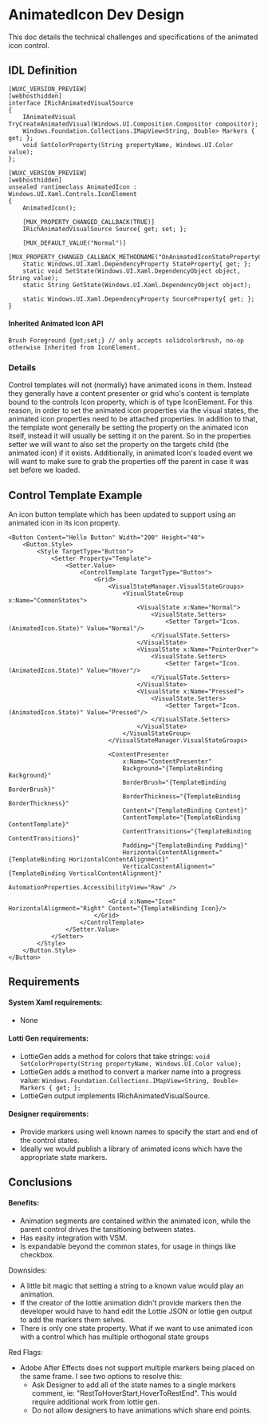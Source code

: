 # AnimatedIcon Dev Design
This doc details the technical challenges and specifications of the animated icon control.

## IDL Definition
```
[WUXC_VERSION_PREVIEW]
[webhosthidden]
interface IRichAnimatedVisualSource
{
    IAnimatedVisual TryCreateAnimatedVisual(Windows.UI.Composition.Compositor compositor);
    Windows.Foundation.Collections.IMapView<String, Double> Markers { get; };
    void SetColorProperty(String propertyName, Windows.UI.Color value);
};

[WUXC_VERSION_PREVIEW]
[webhosthidden]
unsealed runtimeclass AnimatedIcon : Windows.UI.Xaml.Controls.IconElement
{
    AnimatedIcon();

    [MUX_PROPERTY_CHANGED_CALLBACK(TRUE)]
    IRichAnimatedVisualSource Source{ get; set; };

    [MUX_DEFAULT_VALUE("Normal")]
    [MUX_PROPERTY_CHANGED_CALLBACK_METHODNAME("OnAnimatedIconStatePropertyChanged")]
    static Windows.UI.Xaml.DependencyProperty StateProperty{ get; };
    static void SetState(Windows.UI.Xaml.DependencyObject object, String value);
    static String GetState(Windows.UI.Xaml.DependencyObject object);

    static Windows.UI.Xaml.DependencyProperty SourceProperty{ get; };
}
```

#### Inherited Animated Icon API
```
Brush Foreground {get;set;} // only accepts solidcolorbrush, no-op otherwise Inherited from IconElement. 
```

### Details
Control templates will not (normally) have animated icons in them. Instead they generally have a content presenter or grid who's content is template bound to the controls Icon property, which is of type IconElement. For this reason, in order to set the animated icon properties via the visual states, the animated icon properties need to be attached properties.  In addition to that, the template wont generally be setting the property on the animated icon itself, instead it will usually be setting it on the parent. So in the properties setter we will want to also set the property on the targets child (the animated icon) if it exists. Additionally, in animated Icon's loaded event we will want to make sure to grab the properties off the parent in case it was set before we loaded.
## Control Template Example
An icon button template which has been updated to support using an animated icon in its icon property.
```xaml
<Button Content="Hello Button" Width="200" Height="40">
    <Button.Style>
        <Style TargetType="Button">
            <Setter Property="Template">
                <Setter.Value>
                    <ControlTemplate TargetType="Button">
                        <Grid>
                            <VisualStateManager.VisualStateGroups>
                                <VisualStateGroup x:Name="CommonStates">
                                    <VisualState x:Name="Normal">
	                                    <VisualState.Setters>
		                                    <Setter Target="Icon.(AnimatedIcon.State)" Value="Normal"/>
	                                    </VisualSTate.Setters>
                                    </VisualState>
                                    <VisualState x:Name="PointerOver">
		                                <VisualState.Setters>
		                                    <Setter Target="Icon.(AnimatedIcon.State)" Value="Hover"/>
	                                    </VisualSTate.Setters>
                                    </VisualState>
                                    <VisualState x:Name="Pressed">
		                                <VisualState.Setters>
		                                    <Setter Target="Icon.(AnimatedIcon.State)" Value="Pressed"/>
	                                    </VisualSTate.Setters>
                                    </VisualState>
                                </VisualStateGroup>
                            </VisualStateManager.VisualStateGroups>

                            <ContentPresenter
                                x:Name="ContentPresenter"
                                Background="{TemplateBinding Background}"
                                BorderBrush="{TemplateBinding BorderBrush}"
                                BorderThickness="{TemplateBinding BorderThickness}"
                                Content="{TemplateBinding Content}"
                                ContentTemplate="{TemplateBinding ContentTemplate}"
                                ContentTransitions="{TemplateBinding ContentTransitions}"
                                Padding="{TemplateBinding Padding}"
                                HorizontalContentAlignment="{TemplateBinding HorizontalContentAlignment}"
                                VerticalContentAlignment="{TemplateBinding VerticalContentAlignment}"
                                AutomationProperties.AccessibilityView="Raw" />

                            <Grid x:Name="Icon" HorizontalAlignment="Right" Content="{TemplateBinding Icon}/>
                        </Grid>
                    </ControlTemplate>
                </Setter.Value>
            </Setter>
        </Style>
    </Button.Style>
</Button>
```

## Requirements
#### System Xaml requirements:
- None

#### Lotti Gen requirements:
- LottieGen adds a method for colors that take strings: `void SetColorProperty(String propertyName, Windows.UI.Color value);`
- LottieGen adds a method to convert a marker name into a progress value: `Windows.Foundation.Collections.IMapView<String, Double> Markers { get; };`
- LottieGen output implements IRichAnimatedVisualSource.

#### Designer requirements:
- Provide markers using well known names to specify the start and end of the control states.
- Ideally we would publish a library of animated icons which have the appropriate state markers.

## Conclusions
#### Benefits:
- Animation segments are contained within the animated icon, while the parent control drives the tansitioning between states.
- Has easity integration with VSM.
- Is expandable beyond the common states, for usage in things like checkbox.

Downsides:
- A little bit magic that setting a string to a known value would play an animation.
- If the creator of the lottie animation didn't provide markers then the developer would have to hand edit the Lottie JSON or lottie gen output to add the markers them selves.
- There is only one state property. What if we want to use animated icon with a control which has multiple orthogonal state groups 

Red Flags:
- Adobe After Effects does not support multiple markers being placed on the same frame. I see two options to resolve this:
	- Ask Designer to add all of the state names to a single markers comment, ie: "RestToHoverStart,HoverToRestEnd". This would require additional work from lottie gen.
	- Do not allow designers to have animations which share end points.
